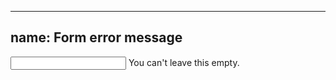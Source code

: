 
---
name: Form error message
---
<form>
  <div class="row">
    <div class="col-lg-5">
      <input type="text" class="text-input input-error"/>
      <label class="label-error">You can&apos;t leave this empty.</label>
    </div>
  </div>
</form>
